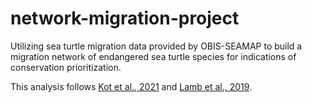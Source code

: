 # network-migration-project
Utilizing sea turtle migration data provided by OBIS-SEAMAP to build a migration network of endangered sea turtle species for indications of conservation prioritization.

This analysis follows [Kot et al., 2021]([https://doi.org/10.1371/journal.pcbi.1009418](https://doi.org/10.1111/ddi.13485)) and [Lamb et al., 2019](https://doi.org/10.1002/eap.1919).
